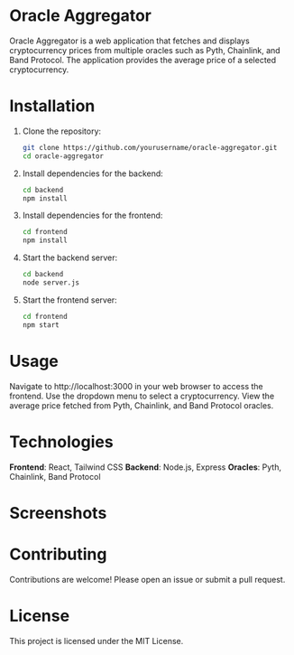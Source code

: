 # Oracle Aggregator

Oracle Aggregator is a web application that fetches and displays cryptocurrency prices from multiple oracles such as Pyth, Chainlink, and Band Protocol. The application provides the average price of a selected cryptocurrency.

# Installation

1. Clone the repository:

   ```bash
   git clone https://github.com/yourusername/oracle-aggregator.git
   cd oracle-aggregator

2. Install dependencies for the backend:

    ```bash
    cd backend
    npm install

3. Install dependencies for the frontend:

    ```bash
    cd frontend
    npm install

4. Start the backend server:

    ```bash
    cd backend
    node server.js

5. Start the frontend server:

    ```bash
    cd frontend
    npm start

# Usage

Navigate to http://localhost:3000 in your web browser to access the frontend.
Use the dropdown menu to select a cryptocurrency.
View the average price fetched from Pyth, Chainlink, and Band Protocol oracles.

# Technologies
**Frontend**: React, Tailwind CSS
**Backend**: Node.js, Express
**Oracles**: Pyth, Chainlink, Band Protocol

# Screenshots



# Contributing
Contributions are welcome! Please open an issue or submit a pull request.

# License
This project is licensed under the MIT License.
